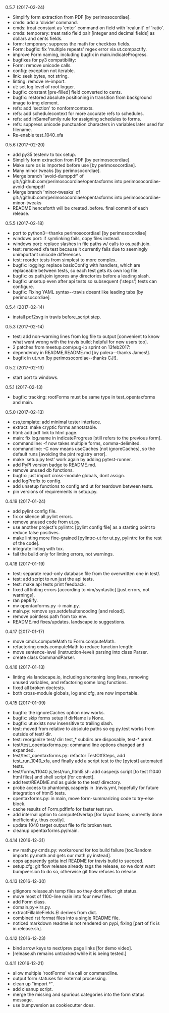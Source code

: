 0.5.7 (2017-02-24)

- Simplify form extraction from PDF [by perimosocordiae].
- cmds: add a 'divide' command.
- cmds: treat constant as 'enter' command on field with 'realunit' of 'ratio'.
- cmds: temporary: treat ratio field pair [integer and decimal fields] as dollars and cents fields.
- form: temporary: suppress the math for checkbox fields.
- Form: bugfix: fix 'multiple repeats' regex error via ut.compactify.
- improve Form naming, including bugfix in main.indicateProgress.
- bugfixes for py3 compatibility:
-   Form: remove unicode calls.
-   config: exception not iterable.
-   link: seek bytes, not string.
- linting: remove re-import.
- ut: set log level of root logger.
- bugfix: constant [pre-filled] field converted to cents.
- bugfix: restored absolute positioning in transition from background image to img element.
- refs: add 'section' to nonformcontexts.
- refs: add schedulecontext for more accurate refs to schedules.
- refs: add inSameFamily rule for assigning schedules to forms.
- refs: suppress unicode punctuation characters in variables later used for filename.
- Re-enable test_1040_xfa

0.5.6 (2017-02-20)

- add py35 testenv to tox setup.
- Simplify form extraction from PDF [by perimosocordiae].
- Make sure os is imported before use [by perimosocordiae].
- Many minor tweaks [by perimosocordiae].
- Merge branch 'avoid-dumppdf' of git://github.com/perimosocordiae/opentaxforms into perimosocordiae-avoid-dumppdf
- Merge branch 'minor-tweaks' of git://github.com/perimosocordiae/opentaxforms into perimosocordiae-minor-tweaks
- README henceforth will be created .before. final commit of each release.

0.5.5 (2017-02-18)

- port to python3--thanks perimosocordiae! [by perimosocordiae]
- windows port: if symlinking fails, copy files instead.
- windows port: replace slashes in file paths w/ calls to os.path.join.
- test: removed xfa test because it currently fails due to seemingly unimportant unicode differences
- test: reorder tests from simplest to more complex.
- bugfix: logging: replace basicConfig with handlers, which are replaceable between tests, so each test gets its own log file.
- bugfix: os.path.join ignores any directories before a leading slash.
- bugfix: unsetup even after api tests so subsequent ('steps') tests can configure.
- bugfix: Fixing YAML syntax--travis doesnt like leading tabs [by perimosocordiae].

0.5.4 (2017-02-14)

- install pdf2svg in travis before_script step.

0.5.3 (2017-02-14)

- test: add non-warning lines from log file to output [convenient to know what went wrong with the travis build; helpful for new users too].
- 2 patches from meetup.com/pug-ip sprint on 13feb2017:
- dependency in README,README.md [by polera--thanks James!].
- bugfix in ut.run [by perimosocordiae--thanks CJ!].

0.5.2 (2017-02-13)

- start port to windows.

0.5.1 (2017-02-13)

- bugfix: tracking: rootForms must be same type in test_opentaxforms and main.

0.5.0 (2017-02-13)

- css,template: add minimal tester interface.
- extract: make cryptic forms annotatable.
- html: add pdf link to html page.
- main: fix log.name in indicateProgress [still refers to the previous form].
- commandline: -f now takes multiple forms, comma-delimited.
- commandline: -C now means useCaches [not ignoreCaches], so the default runs [avoiding the pint registry error].
- make 'setup.py test' work again by adding pytest-runner.
- add PyPI version badge to README.md.
- remove unused db functions.
- bugfix: just import cross-module globals, dont assign.
- add logPrefix to config.
- add unsetup functions to config and ut for teardown between tests.
- pin versions of requirements in setup.py.

0.4.19 (2017-01-24)

- add pylint config file.
- fix or silence all pylint errors.
- remove unused code from ut.py.
- use another project's pylintrc [pylint config file] as a starting point to reduce false positives.
- make linting more fine-grained [pylintrc-ut for ut.py, pylintrc for the rest of the code].
- integrate linting with tox.
- fail the build only for linting errors, not warnings.

0.4.18 (2017-01-19)

- test: separate read-only database file from the overwritten one in test/.
- test: add script to run just the api tests.
- test: make api tests print feedback.
- fixed all linting errors [according to vim/syntastic] [just errors, not warnings].
- ran pep8ify.
- mv opentaxforms.py -> main.py.
- main.py: remove sys.setdefaultencoding [and reload].
- remove pointless path from tox env.
- README.md fixes/updates. landscape.io suggestions.

0.4.17 (2017-01-17)

- move cmds.computeMath to Form.computeMath.
- refactoring cmds.computeMath to reduce function length:
-   move sentence-level (instruction-level) parsing into class Parser.
-   create class CommandParser.

0.4.16 (2017-01-13)

- linting via landscape.io, including shortening long lines, removing unused variables, and refactoring some long functions.
- fixed all broken doctests.
- both cross-module globals, log and cfg, are now importable.

0.4.15 (2017-01-09)

- bugfix: the ignoreCaches option now works.
- bugfix: skip forms setup if dirName is None.
- bugfix: ut.exists now insensitive to trailing slash.
- test: moved from relative to absolute paths so eg py.test works from outside of test/ dir.
- test: reorganize test/ dir: test_* subdirs are disposable, test-* arent.
- test/test_opentaxforms.py: command line options changed and expanded.
- test/test_opentaxforms.py: refactor TestOtfSteps, add test_run_1040_xfa, and finally add a script test to the [pytest] automated tests.
- test/forms/f1040.js,test/run_html5.sh: add casperjs script [to test f1040 html files] and shell script [for context].
- add test/README.md as guide to the test/ directory.
- probe access to phantomjs,casperjs in .travis.yml, hopefully for future integration of html5 tests.
- opentaxforms.py: in main, move form-summarizing code to try-else block.
- cache results of Form.pdfInfo for faster test run.
- add internal option to computeOverlap [for layout boxes; currently done inefficiently, thus costly].
- update 1040 target output file to fix broken test.
- cleanup opentaxforms.py/main.

0.4.14 (2016-12-31)

- mv math.py cmds.py: workaround for tox build failure [tox.Random imports py.math and gets our math.py instead].
- oops apparently gotta incl README for travis build to succeed.
- setup.cfg: git flow release already tags the release, so we dont want bumpversion to do so, otherwise git flow refuses to release.

0.4.13 (2016-12-30)

- gitignore release.sh temp files so they dont affect git status.
- move most of 1100-line main into four new files.
- add Form class.
- domain.py->irs.py.
- extractFillableFields.El derives from dict.
- combined rst format files into a single README file.
- noticed markdown readme is not rendered on pypi, fixing [part of fix is in release.sh].

0.4.12 (2016-12-23)
- bind arrow keys to next/prev page links [for demo video].
- [release.sh remains untracked while it is being tested.]

0.4.11 (2016-12-21)
- allow multiple 'rootForms' via call or commandline.
- output form statuses for external processing.
- clean up "import *".
- add cleanup script.
- merge the missing and spurious categories into the form status message.
- use bumpversion as cookiecutter does.

